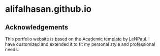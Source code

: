 # alifalhasan.github.io

## Acknowledgements  

This portfolio website is based on the [Academic](https://github.com/LeNPaul/academic) template by [LeNPaul](https://github.com/LeNPaul). I have customized and extended it to fit my personal style and professional needs.